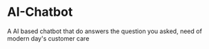 # AI-Chatbot
A AI based chatbot that do answers the question you asked, need of modern day's customer care
